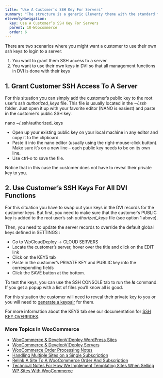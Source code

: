 ```yaml
---
title: "Use A Customer’s SSH Key For Servers"
summary: "The structure is a generic Eleventy theme with the standard folder and file names."
eleventyNavigation:
  key: Use A Customer’s SSH Key For Servers
  parent: 10-Woocommerce
  order: 6
---
```

There are two scenarios where you might want a customer to use their own ssh keys to login to a server:

1.  You want to grant them SSH access to a server
2.  You want to use their own keys in DVI so that all management functions in DVI is done with their keys

## 1\. Grant Customer SSH Access To A Server

For this situation you can simply add the customer’s public key to the root user’s ssh _authorized\_keys_ file. This file is usually located in the _~/.ssh_ folder. Just open it up with your favorite editor (NANO is easiest) and paste in the customer’s public SSH key.

nano ~/.ssh/authorized\_keys

*   Open up your existing public key on your local machine in any editor and copy it to the clipboard.
*   Paste it into the nano editor (usually using the right-mouse-click button). Make sure it’s on a new line – each public key needs to be on its own line.
*   Use ctrl-o to save the file.

Notice that in this case the customer does not have to reveal their private key to you.

## 2\. Use Customer’s SSH Keys For All DVI Functions

For this situation you have to swap out your keys in the DVI records for the customer keys. But first, you need to make sure that the customer’s PUBLIC key is added to the root user’s ssh _authorized\_keys_ file (see option 1 above).

Then, you need to update the server records to override the default global keys defined in SETTINGS :

*   Go to WpCloudDeploy → CLOUD SERVERS
*   Locate the customer’s server, hover over the title and click on the EDIT link
*   Click on the KEYS tab
*   Paste in the customer’s PRIVATE KEY and PUBLIC key into the corresponding fields
*   Click the SAVE button at the bottom.

To test the keys, you can use the SSH CONSOLE tab to run the **_ls_** command. If you get a popup with a list of files you’ll know all is good.

For this situation the customer will need to reveal their private key to you or you will need to [generate a keypair](https://web.archive.org/web/20240304141258/https://wpclouddeploy.com/documentation/how-to-generate-an-ssh-key-pair/) for them.

For more information about the KEYS tab see our documentation for [SSH KEY OVERRIDES](https://web.archive.org/web/20240304141258/https://wpclouddeploy.com/documentation/wpcloud-deploy-admin/ssh-key-overrides/).

### More Topics In WooCommerce

*   [WooCommerce & DevelopVIDeploy WordPress Sites](https://web.archive.org/web/20240304141258/https://wpclouddeploy.com/documentation/woocommerce/woocommerce-wpclouddeploy-wordpress-sites/)
*   [WooCommerce & DevelopVIDeploy Servers](https://web.archive.org/web/20240304141258/https://wpclouddeploy.com/documentation/woocommerce/woocommerce-wpclouddeploy/)
*   [WooCommerce Order Processing Notes](https://web.archive.org/web/20240304141258/https://wpclouddeploy.com/documentation/woocommerce/woocommerce-order-processing-notes/)
*   [Handling Multiple Sites on a Single Subscription](https://web.archive.org/web/20240304141258/https://wpclouddeploy.com/documentation/woocommerce/handling-multiple-sites-on-a-single-subscription/)
*   [Relink A Site To A WooCommerce Order And Subscription](https://web.archive.org/web/20240304141258/https://wpclouddeploy.com/documentation/woocommerce/relink-a-site-to-a-woocommerce-order-and-subscription/)
*   [Technical Notes For How We Implement Templating Sites When Selling WP Sites With WooCommerce](https://web.archive.org/web/20240304141258/https://wpclouddeploy.com/documentation/woocommerce/technical-notes-for-how-we-implement-templating-sites-when-selling-wp-sites-with-woocommerce/)
